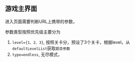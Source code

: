 ## 游戏主界面

进入页面需要判断URL上携带的参数，

参数类型按照优先级主要分为

1. `level={1、2、3}`, 按照关卡分，预设了3个关卡，根据level，从`defaultLevelList`获取`题目参数`
2. `type=endless`, 无尽模式，